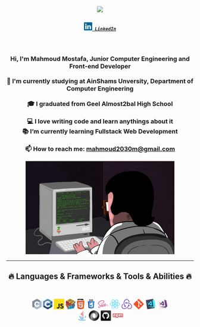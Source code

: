 

<h1 align="center">
  <a href="https://git.io/typing-svg">
    <img src="https://readme-typing-svg.herokuapp.com/?lines=Hello,+There!+👋;This+is+Mahmoud....;Nice+to+meet+you!&center=true&size=30">
  </a>
</h1>

<h5 align="center">
  <code><a href="https://www.linkedin.com/in/mahmoud-mostafa-9086ba232/" title="LinkedIn Profile"><img width="22" src="images/linkedin.svg"> LinkedIn</a></code>

</h5>
<br>
<h3 align="center" size ="50px" >
  
  Hi, I'm Mahmoud Mostafa, Junior Computer Engineering and Front-end Developer 
  <br>
  <br>
  🔬 I'm currently studying  at AinShams Unversity, Department of Computer Engineering
  <br>
  <br>
  🎓 I graduated from Geel Almost2bal High School
  <br>
  <br>
  💻 I love writing code and learn anythings about it
  <br>
  📚 I’m currently learning Fullstack Web Development
    <br>
      <br>
  📫 How to reach me: <a href="mail: mahmoud2030m@gmail.com">mahmoud2030m@gmail.com</a>
</h3>
<div align="center">
<img src="images/coderman.gif" alt="Coder" width="400" height="250" />
</div>

<hr>
<h2 align="center">🔥 Languages & Frameworks & Tools & Abilities 🔥</h2>
<br>
<p align="center">
  <code><img title="C" height="28" src="images/c.svg"></code>
  <code><img title="C++" height="28" src="images/cpp.svg"></code>
  <code><img title="Javascript" height="28" src="images/javascript.svg"></code>
  <code><img title="Problem Solving" height="28" src="images/problemSolving.png"></code>
  <code><img title="HTML5" height="28" src="images/html5.svg"></code>
  <code><img title="CSS" height="28" src="images/css.svg"></code>
  <code><img title="SASS" height="28" src="images/sass.svg"></code>
  <code><img title="React" height="28" src="images/react-original.svg"></code>
  <code><img title="redux" height="28" src="images/redux.svg"></code>
  <code><img title="Git" height="28" src="images/git-original.svg"></code>
  <code><img title="Visual Studio Code" height="28" src="images/vscode.png"></code>
  <code><img title="Microsoft Visual Studio" height="28" src="images/visualstudio.png"></code>
  <br>
  <code><img title="Java" height="28" src="images/java-original.svg"></code>
  <code><img title="JSON" height="28" src="images/json.svg"></code>
  <code><img title="GitHub" height="28" src="images/github.svg"></code>
  <code><img title="npm" height="28" src="images/npm.svg"></code>
</p>
